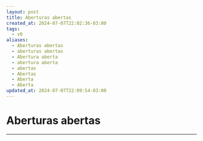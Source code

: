 ```yaml
---
layout: post
title: Aberturas abertas
created_at: 2024-07-07T22:02:36-03:00
tags:
  - v0
aliases:
  - Aberturas abertas
  - aberturas abertas
  - Abertura aberta
  - abertura aberta
  - abertas
  - Abertas
  - Aberta
  - Aberta
updated_at: 2024-07-07T22:09:54-03:00
---
```

# Aberturas abertas
----

